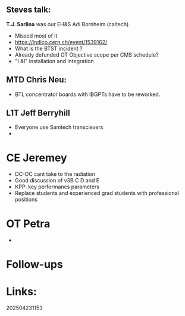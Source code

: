 ## Steves talk: 
**T.J. Sarlina** was our EH&S
Adi Bornheim (caltech)

- Missed most of it
- https://indico.cern.ch/event/1539162/
- What is the BTST incident ?
- Already defunded OT Objective scope per CMS schedule?
- "I &I" installation and integration


## MTD Chris Neu: 
- BTL concentrator boards with lBGPTs have to be reworked.

## L1T Jeff Berryhill
- Everyone use Samtech transcievers
- 

# CE Jeremey
- DC-DC cant take to the radiation 
- Good discussion of v3B C D and E
- KPP: key performancs parameters
- Replace students and experienced grad students with professional positions

# OT Petra
- 


# Follow-ups


# Links: 



202504231153
